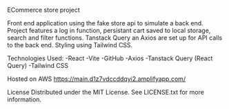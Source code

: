 ECommerce store project

Front end application using the fake store api to simulate a back end. Project features a log in function, persistant cart saved to local storage, search and filter functions. Tanstack Query an Axios are set up for API calls to the back end. Styling using Tailwind CSS.

Technologies Used:
-React
-Vite
-GitHub
-Axios
-Tanstack Query (React Query)
-Tailwind CSS

Hosted on AWS https://main.d1z7vdccddqyi2.amplifyapp.com/

License
Distributed under the MIT License. See LICENSE.txt for more information.
